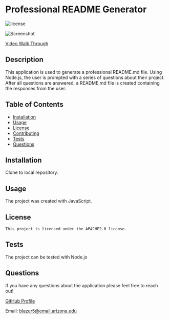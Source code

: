 
  # Professional README Generator 
  ![license](https://img.shields.io/badge/license-APACHE2.0-blue.png)
  
   ![Screenshot](https://user-images.githubusercontent.com/82801290/123565690-93274500-d772-11eb-9c4b-c7de86d960e8.png)
   
   [Video Walk Through](https://drive.google.com/file/d/1xzW4Zoma4bQORpP8yc4Yd5JyPGG8j1PX/view)

 
  ## Description
  This application is used to generate a professional README.md file.  Using Node.js, the user is prompted with a series of questions about their project.      
  After all questions are answered, a README.md file is created containing the responses from the user. 

  ## Table of Contents
  * [Installation](#installation)
  * [Usage](#usage)
  * [License](#license)
  * [Contributing](#contributing)
  * [Tests](#tests)
  * [Questions](#questions)


  ## Installation
  Clone to local repository.

  ## Usage
  The project was created with JavaScript.

  ## License
    This project is licensed under the APACHE2.0 license.

  ## Tests
  The project can be tested with Node.js

  ## Questions
  
  If you have any questions about the application please feel free to reach out!

  [GitHub Profile](https://github.com/christopherrose10)

  Email: blazer5@email.arizona.edu

